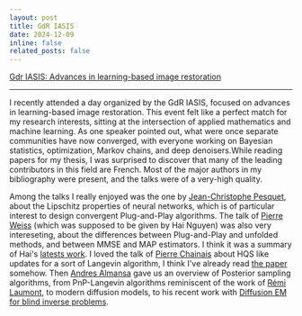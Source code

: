 ```yaml
---
layout: post
title: GdR IASIS
date: 2024-12-09
inline: false
related_posts: false
---
```


[Gdr IASIS: Advances in learning-based image restoration](https://gdr-iasis.cnrs.fr/reunion/529/)

***

I recently attended a day organized by the GdR IASIS, focused on advances in learning-based image restoration.
This event felt like a perfect match for my research interests, sitting at the intersection of applied mathematics and machine learning.
As one speaker pointed out, what were once separate communities have now converged, with everyone working on Bayesian statistics, optimization, Markov chains, and deep denoisers.While reading papers for my thesis, I was surprised to discover that many of the leading contributors in this field are French. 
Most of the major authors in my bibliography were present, and the talks were of a very-high quality.

Among the talks I really enjoyed was the one by [Jean-Christophe Pesquet](https://scholar.google.fr/citations?user=0E9plnpntdkC&hl=en), about the Lipschitz properties of neural networks, which is of particular interest to design convergent Plug-and-Play algorithms.
The talk of [Pierre Weiss](https://scholar.google.fr/citations?user=mH4DvxQAAAAJ&hl=fr) (which was supposed to be given by Hai Nguyen) was also very intereseting, about the differences between Plug-and-Play and unfolded methods, and between MMSE and MAP estimators. I think it was a summary of Hai's [latests work](https://hal.science/hal-04703008v1/file/nguyen_weiss_letter_hal.pdf).
I loved the talk of [Pierre Chainais](https://scholar.google.fr/citations?user=DVdbdP4AAAAJ&hl=fr) about HQS like updates for a sort of Langevin algorithm, I think I've already read [the paper](https://arxiv.org/abs/2304.11134) somehow.
Then [Andres Almansa](https://scholar.google.com/citations?user=e1pFlV0AAAAJ&hl=en) gave us an overview of Posterior sampling algorithms, from PnP-Langevin algorithms reminiscent of the work of [Rémi Laumont](https://scholar.google.com/citations?user=WHK97R4AAAAJ&hl=en), to modern diffusion models, to his recent work with [Diffusion EM for blind inverse problems](https://arxiv.org/abs/2309.00287).